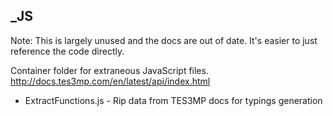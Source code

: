 ## _JS

Note: This is largely unused and the docs are out of date. It's easier
to just reference the code directly.

Container folder for extraneous JavaScript files.
http://docs.tes3mp.com/en/latest/api/index.html

* ExtractFunctions.js - Rip data from TES3MP docs for typings generation
